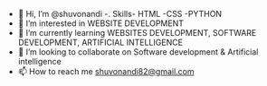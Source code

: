 - 👋 Hi, I’m @shuvonandi
-. Skills- HTML
         -CSS
         -PYTHON
- 👀 I’m interested in WEBSITE DEVELOPMENT
- 🌱 I’m currently learning WEBSITES DEVELOPMENT, SOFTWARE DEVELOPMENT, ARTIFICIAL INTELLIGENCE
- 💞️ I’m looking to collaborate on Software development & Artificial intelligence
- 📫 How to reach me shuvonandi82@gmail.com

<!---
shuvonandi/shuvonandi is a ✨ special ✨ repository because its `README.md` (this file) appears on your GitHub profile.
You can click the Preview link to take a look at your changes.
--->

